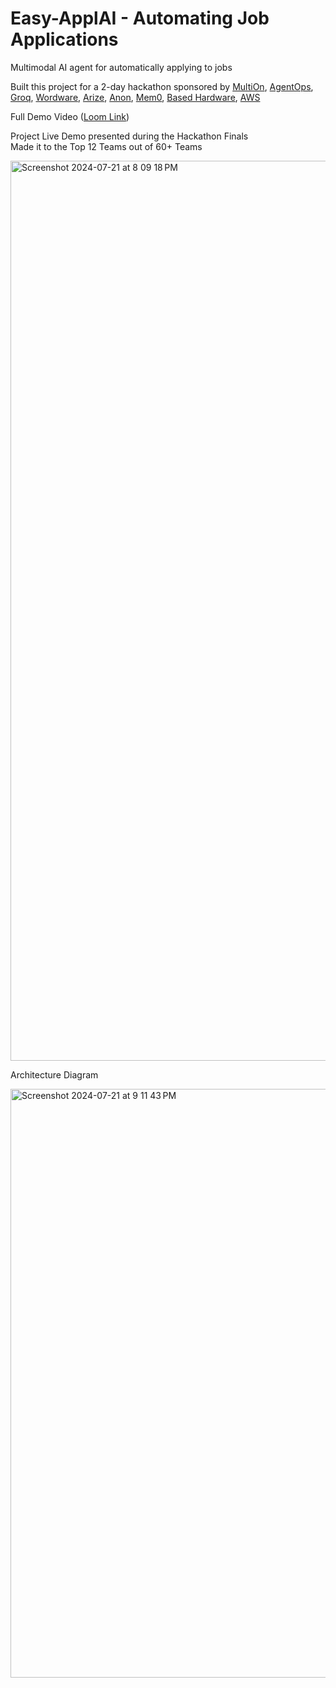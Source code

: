 # Easy-ApplAI - Automating Job Applications
Multimodal AI agent for automatically applying to jobs

Built this project for a 2-day hackathon sponsored by [MultiOn](https://www.multion.ai/), [AgentOps](https://www.agentops.ai/), [Groq](https://groq.com/), [Wordware](https://www.wordware.ai/), [Arize](https://arize.com/), [Anon](https://www.anon.com/), [Mem0](https://github.com/mem0ai/mem0), [Based Hardware](https://basedhardware.com/), [AWS](https://aws.amazon.com/)

Full Demo Video ([Loom Link](https://www.loom.com/share/10888aadccdc45e19cae57882b42b905?sid=c52d9ced-c7d7-4108-a432-d8049c3b2661))

Project Live Demo presented during the Hackathon Finals <br />
Made it to the Top 12 Teams out of 60+ Teams <br />

[<img width="1440" alt="Screenshot 2024-07-21 at 8 09 18 PM" src="https://github.com/user-attachments/assets/b74936b0-0eba-4eae-a3b1-c1edbaf54dfe">](https://www.youtube.com/live/JDr_8vZ9iQw?t=897s)


Architecture Diagram

<img width="942" alt="Screenshot 2024-07-21 at 9 11 43 PM" src="https://github.com/user-attachments/assets/8a06679a-eebe-414b-8932-6e65ea305386">

